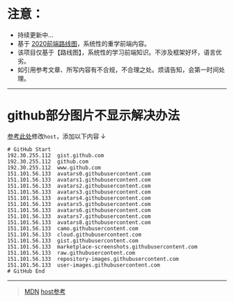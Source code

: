 # 注意：
- 持续更新中...
- 基于 [2020前端路线图](https://roadmap.sh/frontend)，系统性的重学前端内容。
- 该项目仅基于【路线图】，系统性的学习前端知识。不涉及框架好坏，语言优劣。
- 如引用参考文章、所写内容有不合规，不合理之处。烦请告知，会第一时间处理。














---
# github部分图片不显示解决办法
[参考此处](https://github.com/googlehosts/hosts/blob/master/hosts-files/hosts)修改`host`，添加以下内容 ↓
```
# GitHub Start
192.30.255.112	gist.github.com
192.30.255.112	github.com
192.30.255.112	www.github.com
151.101.56.133	avatars0.githubusercontent.com
151.101.56.133	avatars1.githubusercontent.com
151.101.56.133	avatars2.githubusercontent.com
151.101.56.133	avatars3.githubusercontent.com
151.101.56.133	avatars4.githubusercontent.com
151.101.56.133	avatars5.githubusercontent.com
151.101.56.133	avatars6.githubusercontent.com
151.101.56.133	avatars7.githubusercontent.com
151.101.56.133	avatars8.githubusercontent.com
151.101.56.133	camo.githubusercontent.com
151.101.56.133	cloud.githubusercontent.com
151.101.56.133	gist.githubusercontent.com
151.101.56.133	marketplace-screenshots.githubusercontent.com
151.101.56.133	raw.githubusercontent.com
151.101.56.133	repository-images.githubusercontent.com
151.101.56.133	user-images.githubusercontent.com
# GitHub End
```

---
> [MDN](https://developer.mozilla.org/zh-CN/docs/Web)
> [host参考](https://github.com/googlehosts/hosts/blob/master/hosts-files/hosts)